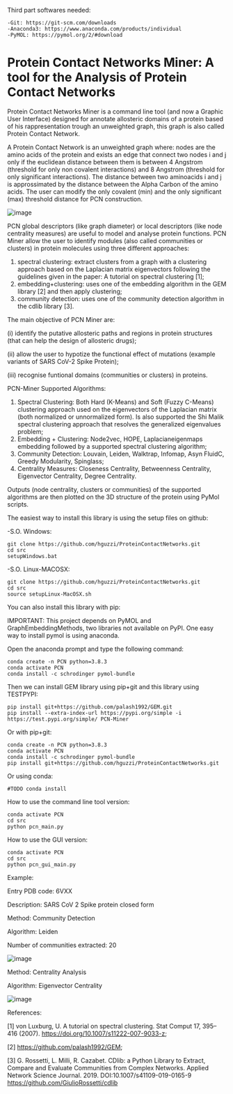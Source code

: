 Third part softwares needed:
  
    -Git: https://git-scm.com/downloads
    -Anaconda3: https://www.anaconda.com/products/individual
    -PyMOL: https://pymol.org/2/#download

# Protein Contact Networks Miner: A tool for the Analysis of Protein Contact Networks

Protein Contact Networks Miner is a command line tool (and now a Graphic User Interface) designed for annotate allosteric domains of a protein based of his rappresentation trough an unweighted graph, this graph is also called Protein Contact Network.

A Protein Contact Network is an unweighted graph where: nodes are the amino acids of the protein and exists an edge that connect two nodes i and j only if the euclidean distance between them is between 4 Angstrom (threshold for only non covalent interactions) and 8 Angstrom (threshold for only significant interactions). The distance between two aminoacids i and j is approssimated by the distance between the Alpha Carbon of the amino acids. The user can modify the only covalent (min) and the only significant (max) threshold distance for PCN construction. 
	 		
![image](https://user-images.githubusercontent.com/87126937/164235422-d7eaf3c7-5a08-402e-8bc0-10153026c082.png)

PCN global descriptors (like graph diameter) or local descriptors (like node centrality measures) are useful to model and analyse protein functions. PCN Miner allow the user to identify modules (also called communities or clusters) in protein molecules using three different approaches: 
  1. spectral clustering: extract clusters from a graph with a clustering approach based on the Laplacian matrix eigenvectors following the guidelines given    in the paper: A tutorial on spectral clustering [1];
  2. embedding+clustering: uses one of the embedding algorithm in the GEM library [2] and then apply clustering;
  3. community detection: uses one of the community detection algorithm in the cdlib library [3].

The main objective of PCN Miner are:

(i) identify the putative allosteric paths and regions in protein structures (that can help the design of allosteric drugs); 

(ii) allow the user to hypotize the functional effect of mutations (example variants of SARS CoV-2 Spike Protein); 

(iii) recognise funtional domains (communities or clusters) in proteins.


PCN-Miner Supported Algorithms:
  
  1. Spectral Clustering: Both Hard (K-Means) and Soft (Fuzzy C-Means) clustering approach used on the eigenvectors of the Laplacian matrix (both normalized or unnormalized form). Is also supported the Shi Malik spectral clustering approach that resolves the generalized eigenvalues problem;
  2. Embedding + Clustering: Node2vec, HOPE, Laplacianeigenmaps embedding followed by a supported spectral clustering algorithm;
  3. Community Detection:  Louvain, Leiden, Walktrap, Infomap, Asyn FluidC, Greedy Modularity, Spinglass;
  4. Centrality Measures: Closeness Centrality, Betweenness Centrality, Eigenvector Centrality, Degree Centrality.

Outputs (node centrality, clusters or communities) of the supported algorithms are then plotted on the 3D structure of the protein using PyMol scripts.

The easiest way to install this library is using the setup files on github:

-S.O. Windows:

	git clone https://github.com/hguzzi/ProteinContactNetworks.git	
	cd src
	setupWindows.bat
        
-S.O. Linux-MACOSX:

	git clone https://github.com/hguzzi/ProteinContactNetworks.git
	cd src	
	source setupLinux-MacOSX.sh  

You can also install this library with pip:

IMPORTANT: This project depends on PyMOL and GraphEmbeddingMethods, two libraries not available on PyPI. 
One easy way to install pymol is using anaconda.

Open the anaconda prompt and type the following command:

	conda create -n PCN python=3.8.3
	conda activate PCN 
	conda install -c schrodinger pymol-bundle

Then we can install GEM library using pip+git and this library using TESTPYPI:
	
	pip install git+https://github.com/palash1992/GEM.git
	pip install --extra-index-url https://pypi.org/simple -i https://test.pypi.org/simple/ PCN-Miner

Or with pip+git:
		
	conda create -n PCN python=3.8.3
	conda activate PCN 
	conda install -c schrodinger pymol-bundle
	pip install git+https://github.com/hguzzi/ProteinContactNetworks.git

Or using conda:

	#TODO conda install

How to use the command line tool version:

	conda activate PCN
	cd src
	python pcn_main.py

How to use the GUI version:
        
	conda activate PCN
	cd src       
	python pcn_gui_main.py

Example:
  
Entry PDB code: 6VXX

Description: SARS CoV 2 Spike protein closed form
                                    
Method: Community Detection

Algorithm: Leiden

Number of communities extracted: 20 

![image](https://user-images.githubusercontent.com/87126937/162151095-3ddc1177-3b32-4407-b6d7-06eb4dab9b3e.png)

Method: Centrality Analysis

Algorithm: Eigenvector Centrality

![image](https://user-images.githubusercontent.com/87126937/162151265-a64b2af6-bb15-41eb-883f-a4cc1779439d.png)


References:
  
  [1] von Luxburg, U. A tutorial on spectral clustering. Stat Comput 17, 395–416 (2007). https://doi.org/10.1007/s11222-007-9033-z;
  
  [2] https://github.com/palash1992/GEM;
  
  [3] G. Rossetti, L. Milli, R. Cazabet. CDlib: a Python Library to Extract, Compare and Evaluate Communities from Complex Networks. Applied Network Science Journal. 2019. DOI:10.1007/s41109-019-0165-9 https://github.com/GiulioRossetti/cdlib
